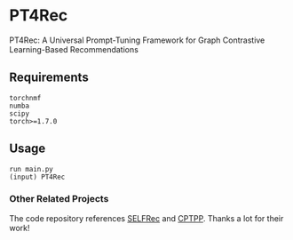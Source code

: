 # PT4Rec
PT4Rec: A Universal Prompt-Tuning Framework for Graph Contrastive Learning-Based Recommendations

## Requirements
```
torchnmf
numba
scipy
torch>=1.7.0
```

## Usage
```
run main.py
(input) PT4Rec
```

### Other Related Projects
The code repository references [SELFRec](https://github.com/Coder-Yu/SELFRec) and [CPTPP](https://github.com/Haoran-Young/CPTPP).
Thanks a lot for their work!
